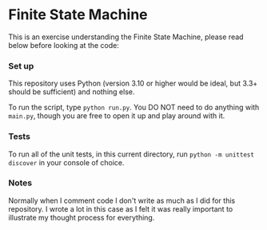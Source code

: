# Finite State Machine
This is an exercise understanding the Finite State Machine, please read below before looking at the code:

### Set up
This repository uses Python (version 3.10 or higher would be ideal, but 3.3+ should be sufficient) and nothing else.

To run the script, type `python run.py`. You DO NOT need to do anything with `main.py`, though you are free to open it up and play around with it.

### Tests
To run all of the unit tests, in this current directory, run `python -m unittest discover` in your console of choice.

### Notes
Normally when I comment code I don't write as much as I did for this repository. I wrote a lot in this case as I felt it was really important to illustrate my thought process for everything.
